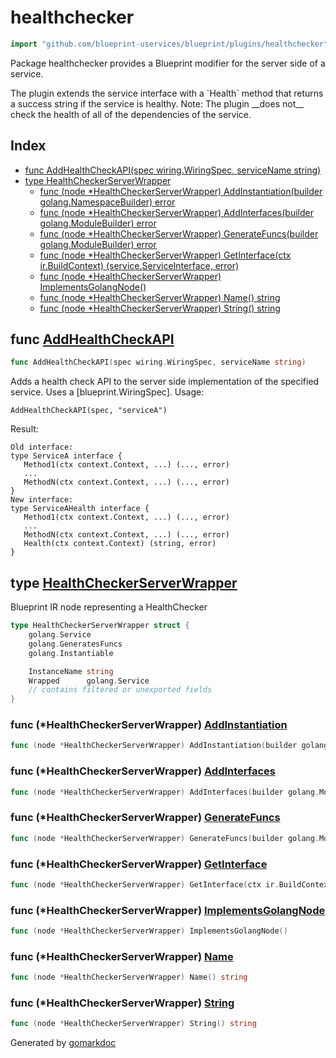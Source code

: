 <!-- Code generated by gomarkdoc. DO NOT EDIT -->

# healthchecker

```go
import "github.com/blueprint-uservices/blueprint/plugins/healthchecker"
```

Package healthchecker provides a Blueprint modifier for the server side of a service.

The plugin extends the service interface with a \`Health\` method that returns a success string if the service is healthy. Note: The plugin \_\_does not\_\_ check the health of all of the dependencies of the service.

## Index

- [func AddHealthCheckAPI\(spec wiring.WiringSpec, serviceName string\)](<#AddHealthCheckAPI>)
- [type HealthCheckerServerWrapper](<#HealthCheckerServerWrapper>)
  - [func \(node \*HealthCheckerServerWrapper\) AddInstantiation\(builder golang.NamespaceBuilder\) error](<#HealthCheckerServerWrapper.AddInstantiation>)
  - [func \(node \*HealthCheckerServerWrapper\) AddInterfaces\(builder golang.ModuleBuilder\) error](<#HealthCheckerServerWrapper.AddInterfaces>)
  - [func \(node \*HealthCheckerServerWrapper\) GenerateFuncs\(builder golang.ModuleBuilder\) error](<#HealthCheckerServerWrapper.GenerateFuncs>)
  - [func \(node \*HealthCheckerServerWrapper\) GetInterface\(ctx ir.BuildContext\) \(service.ServiceInterface, error\)](<#HealthCheckerServerWrapper.GetInterface>)
  - [func \(node \*HealthCheckerServerWrapper\) ImplementsGolangNode\(\)](<#HealthCheckerServerWrapper.ImplementsGolangNode>)
  - [func \(node \*HealthCheckerServerWrapper\) Name\(\) string](<#HealthCheckerServerWrapper.Name>)
  - [func \(node \*HealthCheckerServerWrapper\) String\(\) string](<#HealthCheckerServerWrapper.String>)


<a name="AddHealthCheckAPI"></a>
## func [AddHealthCheckAPI](<https://github.com/Blueprint-uServices/blueprint/blob/main/plugins/healthchecker/wiring.go#L36>)

```go
func AddHealthCheckAPI(spec wiring.WiringSpec, serviceName string)
```

Adds a health check API to the server side implementation of the specified service. Uses a \[blueprint.WiringSpec\]. Usage:

```
AddHealthCheckAPI(spec, "serviceA")
```

Result:

```
Old interface:
type ServiceA interface {
   Method1(ctx context.Context, ...) (..., error)
   ...
   MethodN(ctx context.Context, ...) (..., error)
}
New interface:
type ServiceAHealth interface {
   Method1(ctx context.Context, ...) (..., error)
   ...
   MethodN(ctx context.Context, ...) (..., error)
   Health(ctx context.Context) (string, error)
}
```

<a name="HealthCheckerServerWrapper"></a>
## type [HealthCheckerServerWrapper](<https://github.com/Blueprint-uServices/blueprint/blob/main/plugins/healthchecker/ir.go#L15-L24>)

Blueprint IR node representing a HealthChecker

```go
type HealthCheckerServerWrapper struct {
    golang.Service
    golang.GeneratesFuncs
    golang.Instantiable

    InstanceName string
    Wrapped      golang.Service
    // contains filtered or unexported fields
}
```

<a name="HealthCheckerServerWrapper.AddInstantiation"></a>
### func \(\*HealthCheckerServerWrapper\) [AddInstantiation](<https://github.com/Blueprint-uServices/blueprint/blob/main/plugins/healthchecker/ir.go#L99>)

```go
func (node *HealthCheckerServerWrapper) AddInstantiation(builder golang.NamespaceBuilder) error
```



<a name="HealthCheckerServerWrapper.AddInterfaces"></a>
### func \(\*HealthCheckerServerWrapper\) [AddInterfaces](<https://github.com/Blueprint-uServices/blueprint/blob/main/plugins/healthchecker/ir.go#L36>)

```go
func (node *HealthCheckerServerWrapper) AddInterfaces(builder golang.ModuleBuilder) error
```



<a name="HealthCheckerServerWrapper.GenerateFuncs"></a>
### func \(\*HealthCheckerServerWrapper\) [GenerateFuncs](<https://github.com/Blueprint-uServices/blueprint/blob/main/plugins/healthchecker/ir.go#L83>)

```go
func (node *HealthCheckerServerWrapper) GenerateFuncs(builder golang.ModuleBuilder) error
```



<a name="HealthCheckerServerWrapper.GetInterface"></a>
### func \(\*HealthCheckerServerWrapper\) [GetInterface](<https://github.com/Blueprint-uServices/blueprint/blob/main/plugins/healthchecker/ir.go#L79>)

```go
func (node *HealthCheckerServerWrapper) GetInterface(ctx ir.BuildContext) (service.ServiceInterface, error)
```



<a name="HealthCheckerServerWrapper.ImplementsGolangNode"></a>
### func \(\*HealthCheckerServerWrapper\) [ImplementsGolangNode](<https://github.com/Blueprint-uServices/blueprint/blob/main/plugins/healthchecker/ir.go#L26>)

```go
func (node *HealthCheckerServerWrapper) ImplementsGolangNode()
```



<a name="HealthCheckerServerWrapper.Name"></a>
### func \(\*HealthCheckerServerWrapper\) [Name](<https://github.com/Blueprint-uServices/blueprint/blob/main/plugins/healthchecker/ir.go#L28>)

```go
func (node *HealthCheckerServerWrapper) Name() string
```



<a name="HealthCheckerServerWrapper.String"></a>
### func \(\*HealthCheckerServerWrapper\) [String](<https://github.com/Blueprint-uServices/blueprint/blob/main/plugins/healthchecker/ir.go#L32>)

```go
func (node *HealthCheckerServerWrapper) String() string
```



Generated by [gomarkdoc](<https://github.com/princjef/gomarkdoc>)
